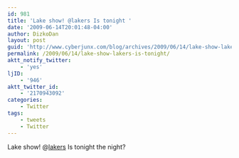 ```yaml
---
id: 981
title: 'Lake show! @lakers Is tonight '
date: '2009-06-14T20:01:48-04:00'
author: DizkoDan
layout: post
guid: 'http://www.cyberjunx.com/blog/archives/2009/06/14/lake-show-lakers-is-tonight/'
permalink: /2009/06/14/lake-show-lakers-is-tonight/
aktt_notify_twitter:
    - 'yes'
ljID:
    - '946'
aktt_twitter_id:
    - '2170943092'
categories:
    - Twitter
tags:
    - tweets
    - Twitter
---
```


Lake show! @[lakers](http://twitter.com/lakers) Is tonight the night?
